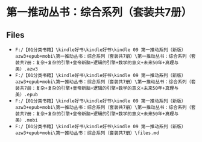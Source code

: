 # 第一推动丛书：综合系列（套装共7册）

## Files

- `F:/【01分类书籍】\kindle好书\kindle好书\kindle 09 第一推动系列（新版）azw3+epub+mobi\第一推动丛书：综合系列（套装共7册）\第一推动丛书：综合系列（套装共7册：复杂+复杂的引擎+皇帝新脑+逻辑的引擎+数学的意义+未来50年+真理与美）.azw3`
- `F:/【01分类书籍】\kindle好书\kindle好书\kindle 09 第一推动系列（新版）azw3+epub+mobi\第一推动丛书：综合系列（套装共7册）\第一推动丛书：综合系列（套装共7册：复杂+复杂的引擎+皇帝新脑+逻辑的引擎+数学的意义+未来50年+真理与美）.epub`
- `F:/【01分类书籍】\kindle好书\kindle好书\kindle 09 第一推动系列（新版）azw3+epub+mobi\第一推动丛书：综合系列（套装共7册）\第一推动丛书：综合系列（套装共7册：复杂+复杂的引擎+皇帝新脑+逻辑的引擎+数学的意义+未来50年+真理与美）.mobi`
- `F:/【01分类书籍】\kindle好书\kindle好书\kindle 09 第一推动系列（新版）azw3+epub+mobi\第一推动丛书：综合系列（套装共7册）\files.md`
